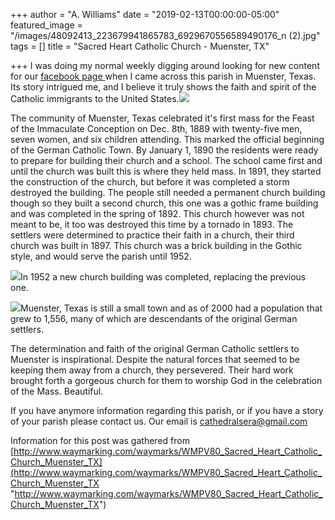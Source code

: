 +++
author = "A. Williams"
date = "2019-02-13T00:00:00-05:00"
featured_image = "/images/48092413_223679941865783_6929670556589490176_n (2).jpg"
tags = []
title = "Sacred Heart Catholic Church - Muenster, TX"

+++
I was doing my normal weekly digging around looking for new content for our [facebook page ](www.facebook.com/cathedralsera) when I came across this parish in Muenster, Texas. Its story intrigued me, and I believe it truly shows the faith and spirit of the Catholic immigrants to the United States.![](/images/69267c0e-64d2-4bf8-88ed-368f3e31ac31_l.jpg)

The community of Muenster, Texas celebrated it's first mass for the Feast of the Immaculate Conception on Dec. 8th, 1889 with twenty-five men, seven women, and six children attending. This marked the official beginning of the German Catholic Town. By January 1, 1890 the residents were ready to prepare for building their church and a school. The school came first and until the church was built this is where they held mass. In 1891, they started the construction of the church, but before it was completed a storm destroyed the building. The people still needed a permanent church building though so they built a second church, this one was a gothic frame building and was completed in the spring of 1892. This church however was not meant to be, it too was destroyed this time by a tornado in 1893. The settlers were determined to practice their faith in a church, their third church was built in 1897. This church was a brick building in the Gothic style, and would serve the parish until 1952.

![](/images/51833958_2040502449363037_6921169579360124928_n.jpg)In 1952 a new church building was completed, replacing the previous one.

![](/images/52602170_2261673100747807_1409088910511833088_n.jpg)Muenster, Texas is still a small town and as of 2000 had a population that grew to 1,556, many of which are descendants of the original German settlers.

The determination and faith of the original German Catholic settlers to Muenster is inspirational. Despite the natural forces that seemed to be keeping them away from a church, they persevered. Their hard work brought forth a gorgeous church for them to worship God in the celebration of the Mass. Beautiful.

If you have anymore information regarding this parish, or if you have a story of your parish please contact us. Our email is [cathedralsera@gmail.com](mailto:cathedralsera@gmail.com "email Cathedrals: Era to Era")

Information for this post was gathered from [http://www.waymarking.com/waymarks/WMPV80_Sacred_Heart_Catholic_Church_Muenster_TX](http://www.waymarking.com/waymarks/WMPV80_Sacred_Heart_Catholic_Church_Muenster_TX "http://www.waymarking.com/waymarks/WMPV80_Sacred_Heart_Catholic_Church_Muenster_TX")